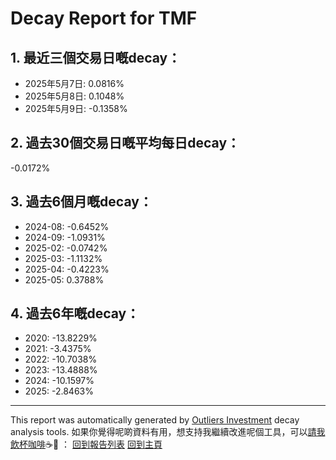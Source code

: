 # Decay Report for TMF

## 1. 最近三個交易日嘅decay：

- 2025年5月7日: 0.0816%
- 2025年5月8日: 0.1048%
- 2025年5月9日: -0.1358%

## 2. 過去30個交易日嘅平均每日decay：
-0.0172%

## 3. 過去6個月嘅decay：

- 2024-08: -0.6452%
- 2024-09: -1.0931%
- 2025-02: -0.0742%
- 2025-03: -1.1132%
- 2025-04: -0.4223%
- 2025-05: 0.3788%

## 4. 過去6年嘅decay：

- 2020: -13.8229%
- 2021: -3.4375%
- 2022: -10.7038%
- 2023: -13.4888%
- 2024: -10.1597%
- 2025: -2.8463%
---

This report was automatically generated by [Outliers Investment](https://outliersecon.github.io/Outliers-Investment/) decay analysis tools.
如果你覺得呢啲資料有用，想支持我繼續改進呢個工具，可以[請我飲杯咖啡](https://buymeacoffee.com/outliersecon)☕🙏 ：
[回到報告列表](https://outliersecon.github.io/Outliers-Investment/reports)
[回到主頁](https://outliersecon.github.io/Outliers-Investment/)